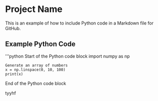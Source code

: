 # Project Name

This is an example of how to include Python code in a Markdown file for GitHub.

## Example Python Code
'''python
    Start of the Python code block
    import numpy as np

    Generate an array of numbers
    x = np.linspace(0, 10, 100)
    print(x)
  End of the Python code block


tyyhf
